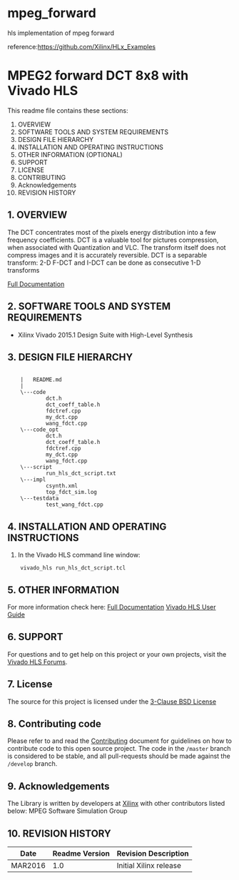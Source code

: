 # mpeg_forward
hls implementation of mpeg forward

reference:https://github.com/Xilinx/HLx_Examples


MPEG2 forward DCT 8x8  with Vivado HLS
======================================

This readme file contains these sections:

1. OVERVIEW
2. SOFTWARE TOOLS AND SYSTEM REQUIREMENTS
3. DESIGN FILE HIERARCHY
4. INSTALLATION AND OPERATING INSTRUCTIONS
5. OTHER INFORMATION (OPTIONAL)
6. SUPPORT
7. LICENSE
8. CONTRIBUTING
9. Acknowledgements
10. REVISION HISTORY

## 1. OVERVIEW

The DCT concentrates most of the pixels energy distribution into a few frequency coefficients. 
DCT is a valuable tool for pictures compression, when associated with Quantization and VLC. The transform itself does not compress images and it is accurately reversible. DCT is a separable transform: 2-D F-DCT and I-DCT can be done as consecutive 1-D transforms
    
[Full Documentation]

## 2. SOFTWARE TOOLS AND SYSTEM REQUIREMENTS

* Xilinx Vivado 2015.1 Design Suite with High-Level Synthesis

## 3. DESIGN FILE HIERARCHY
```

	|   README.md
	|   
	\---code
			dct.h
			dct_coeff_table.h
			fdctref.cpp
			my_dct.cpp
			wang_fdct.cpp
	\---code_opt
			dct.h
			dct_coeff_table.h
			fdctref.cpp
			my_dct.cpp
			wang_fdct.cpp
	\---script
			run_hls_dct_script.txt
	\---impl
			csynth.xml
			top_fdct_sim.log
	\---testdata
			test_wang_fdct.cpp
```

## 4. INSTALLATION AND OPERATING INSTRUCTIONS

1. In the Vivado HLS command line window:

```
	vivado_hls run_hls_dct_script.tcl
```

## 5. OTHER INFORMATION

For more information check here: 
[Full Documentation][]
[Vivado HLS User Guide][]

## 6. SUPPORT

For questions and to get help on this project or your own projects, visit the [Vivado HLS Forums][]. 

## 7. License
The source for this project is licensed under the [3-Clause BSD License][]

## 8. Contributing code
Please refer to and read the [Contributing][] document for guidelines on how to contribute code to this open source project. The code in the `/master` branch is considered to be stable, and all pull-requests should be made against the `/develop` branch.

## 9. Acknowledgements
The Library is written by developers at [Xilinx](http://www.xilinx.com/) with other contributors listed below:
MPEG Software Simulation Group 


## 10. REVISION HISTORY

Date		|	Readme Version		|	Revision Description
------------|-----------------------|-------------------------
MAR2016		|	1.0					|	Initial Xilinx release




[Contributing]: CONTRIBUTING.md 
[3-Clause BSD License]: LICENSE.md
[Full Documentation]: wang_dct_db_v2.pdf
[Vivado HLS Forums]: https://forums.xilinx.com/t5/High-Level-Synthesis-HLS/bd-p/hls 
[Vivado HLS User Guide]: http://www.xilinx.com/support/documentation/sw_manuals/xilinx2015_4/ug902-vivado-high-level-synthesis.pdf
